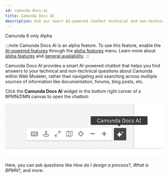 ```yaml
---
id: camunda-docs-ai
title: Camunda Docs AI
description: Ask our smart AI-powered chatbot technical and non-technical questions about Camunda 8.
---
```


<span class="badge badge--cloud">Camunda 8 only</span>
<span class="badge badge--alpha">Alpha</span>

:::note
Camunda Docs AI is an alpha feature. To use this feature, enable the [AI-powered features](https://camunda.com/blog/2024/02/camunda-docs-ai-developer-experience-new-level/) through the [alpha features](/components/console/manage-organization/enable-alpha-features.md) menu. Learn more about [alpha features](/components/early-access/alpha/alpha-features.md) and [general availability](/reference/announcements-release-notes/release-policy.md#general-availability-ga).
:::

Camunda Docs AI provides a smart AI-powered chatbot that helps you find answers to your technical and non-technical questions about Camunda within Web Modeler, rather than navigating and searching across multiple sources of information like documentation, forums, blog posts, etc.

Click the **Camunda Docs AI** widget in the bottom right corner of a BPMN/DMN canvas to open the chatbot:

![camunda docs ai trigger](img/camunda-docs-ai-trigger.png)

Here, you can ask questions like _How do I design a process?_, _What is BPMN?_, and more.
